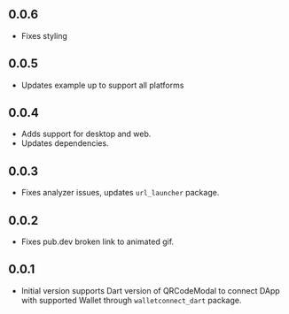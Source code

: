 ## 0.0.6
* Fixes styling

## 0.0.5
* Updates example up to support all platforms

## 0.0.4
* Adds support for desktop and web.
* Updates dependencies.

## 0.0.3
* Fixes analyzer issues, updates `url_launcher` package.

## 0.0.2
* Fixes pub.dev broken link to animated gif.

## 0.0.1
* Initial version supports Dart version of QRCodeModal to connect DApp with supported Wallet through `walletconnect_dart` package.
